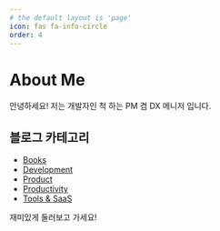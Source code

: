 ```yaml
---
# the default layout is 'page'
icon: fas fa-info-circle
order: 4
---
```


# About Me

안녕하세요! 저는 개발자인 척 하는 PM 겸 DX 메니저 입니다.

## 블로그 카테고리

- [Books](../categories/books)
- [Development](../categories/development)
- [Product](../categories/product)
- [Productivity](../categories/productivity)
- [Tools & SaaS](../categories/tools-saas)

재미있게 둘러보고 가세요!

<!-- > Add Markdown syntax content to file `_tabs/about.md`{: .filepath } and it will show up on this page.
{: .prompt-tip } -->
